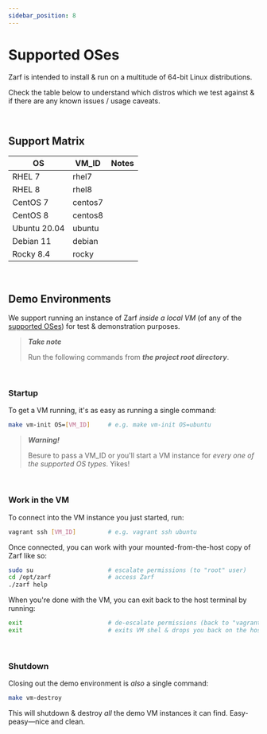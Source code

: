 ```yaml
---
sidebar_position: 8
---
```

# Supported OSes

Zarf is intended to install & run on a multitude of 64-bit Linux distributions.

Check the table below to understand which distros which we test against & if there are any known issues / usage caveats.

&nbsp;

<!-- TODO: @JPERRY this support matrix could probably just go into a FAQ?  -->
## Support Matrix

|OS             |VM_ID      |Notes|
|---            |---        |---|
|RHEL 7         |rhel7      ||
|RHEL 8         |rhel8      ||
|CentOS 7       |centos7    ||
|CentOS 8       |centos8    ||
|Ubuntu 20.04   |ubuntu     ||
|Debian 11      |debian     ||
|Rocky 8.4      |rocky      ||

&nbsp;

<!-- TODO: @JPERRY Is any of the content below this comment actually useful? -->
## Demo Environments

We support running an instance of Zarf _inside a local VM_ (of any of the [supported OSes](#support-matrix)) for test & demonstration purposes.

> _**Take note**_
>
> Run the following commands from  _**the project root directory**_.

&nbsp;

### Startup

To get a VM running, it's as easy as running a single command:

```sh
make vm-init OS=[VM_ID]     # e.g. make vm-init OS=ubuntu
```

> _**Warning!**_
>
> Besure to pass a VM_ID or you'll start a VM instance for _every one of the supported OS types_. Yikes!

&nbsp;


### Work in the VM

To connect into the VM instance you just started, run:

```sh
vagrant ssh [VM_ID]         # e.g. vagrant ssh ubuntu
```

Once connected, you can work with your mounted-from-the-host copy of Zarf like so:

```sh
sudo su                     # escalate permissions (to "root" user)
cd /opt/zarf                # access Zarf
./zarf help
```

When you're done with the VM, you can exit back to the host terminal by running:

```sh
exit                        # de-escalate permissions (back to "vagrant" user)
exit                        # exits VM shel & drops you back on the host
```

&nbsp;


### Shutdown

Closing out the demo environment is _also_ a single command:

```sh
make vm-destroy
```

This will shutdown & destroy _all_ the demo VM instances it can find.  Easy-peasy&mdash;nice and clean.